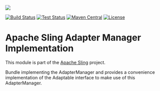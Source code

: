 [<img src="http://sling.apache.org/res/logos/sling.png"/>](http://sling.apache.org)

 [![Build Status](https://builds.apache.org/buildStatus/icon?job=sling-org-apache-sling-adapter-1.8)](https://builds.apache.org/view/S-Z/view/Sling/job/sling-org-apache-sling-adapter-1.8) [![Test Status](https://img.shields.io/jenkins/t/https/builds.apache.org/view/S-Z/view/Sling/job/sling-org-apache-sling-adapter-1.8.svg)](https://builds.apache.org/view/S-Z/view/Sling/job/sling-org-apache-sling-adapter-1.8/test_results_analyzer/) [![Maven Central](https://maven-badges.herokuapp.com/maven-central/org.apache.sling/org.apache.sling.adapter/badge.svg)](http://search.maven.org/#search%7Cga%7C1%7Cg%3A%22org.apache.sling%22%20a%3A%22org.apache.sling.adapter%22) [![License](https://img.shields.io/badge/License-Apache%202.0-blue.svg)](https://www.apache.org/licenses/LICENSE-2.0)

# Apache Sling Adapter Manager Implementation

This module is part of the [Apache Sling](https://sling.apache.org) project.

Bundle implementing the AdapterManager and provides a convenience
implementation of the Adaptable interface to make use of this
AdapterManager.

